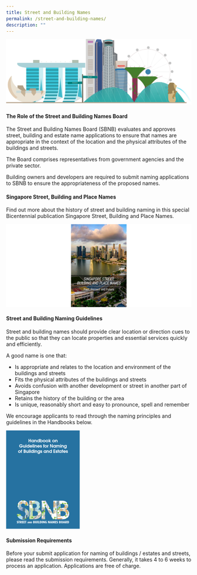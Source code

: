 ```yaml
---
title: Street and Building Names
permalink: /street-and-building-names/
description: ""
---
```

![Singapore Skyline Image](/images/Singapore%20Skyline%204k.png)

<h4>The Role of the Street and Building Names Board</h4>

The Street and Building Names Board (SBNB) evaluates and approves street, building and estate name applications to ensure that names are appropriate in the context of the location and the physical attributes of the buildings and streets.  
  
The Board comprises representatives from government agencies and the private sector.  
  
Building owners and developers are required to submit naming applications to SBNB to ensure the appropriateness of the proposed names.

<h4>Singapore Street, Building and Place Names</h4>

Find out more about the history of street and building naming in this special Bicentennial publication Singapore Street, Building and Place Names.

<a href="https://www.ura.gov.sg/-/media/Corporate/Guidelines/Street-and-Building-Names/SBNBpublication2020.pdf"><img src="/images/SBNB%20Publication2.png" style="width:1000px"></a>

<h4>Street and Building Naming Guidelines</h4>

Street and building names should provide clear location or direction cues to the public so that they can locate properties and essential services quickly and efficiently.  
  
A good name is one that:  
  
* Is appropriate and relates to the location and environment of the buildings and streets  
* Fits the physical attributes of the buildings and streets  
* Avoids confusion with another development or street in another part of Singapore  
* Retains the history of the building or the area  
* Is unique, reasonably short and easy to pronounce, spell and remember  
  
We encourage applicants to read through the naming principles and guidelines in the Handbooks below.

<a href="https://www.ura.gov.sg/Corporate/Guidelines/-/media/932EC294D97B4918BBB4F83307A90BB6.ashx"><img src="/images/Building%20Name%20Handbook.png" style="width:200px"></a>

<h4>Submission Requirements</h4>
  
Before your submit application for naming of buildings / estates and streets, please read the submission requirements. Generally, it takes 4 to 6 weeks to process an application. Applications are free of charge.